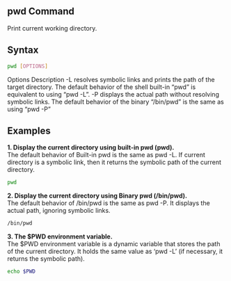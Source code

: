 ## pwd Command
Print current working directory.

## Syntax
```bash
pwd [OPTIONS]
```
Options	Description
-L	resolves symbolic links and prints the path of the target directory. The default behavior of the shell built-in “pwd” is equivalent to using “pwd -L”.
-P	displays the actual path without resolving symbolic links. The default behavior of the binary “/bin/pwd” is the same as using “pwd -P”

## Examples
**1. Display the current directory using built-in pwd (pwd).**  
The default behavior of Built-in pwd is the same as pwd -L. If current directory is a symbolic link, then it returns the symbolic path of the current directory. 
```bash
pwd
```

**2. Display the current directory using Binary pwd (/bin/pwd).**  
The default behavior of /bin/pwd is the same as pwd -P. It displays the actual path, ignoring symbolic links.
```bash
/bin/pwd
```

**3. The $PWD environment variable.**  
The $PWD environment variable is a dynamic variable that stores the path of the current directory. It holds the same value as ‘pwd -L’ (if necessary, it returns the symbolic path).
```bash
echo $PWD
```
